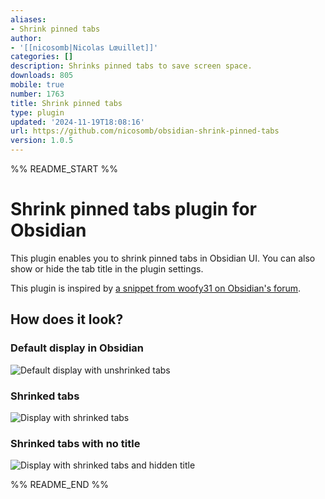```yaml
---
aliases:
- Shrink pinned tabs
author:
- '[[nicosomb|Nicolas Lœuillet]]'
categories: []
description: Shrinks pinned tabs to save screen space.
downloads: 805
mobile: true
number: 1763
title: Shrink pinned tabs
type: plugin
updated: '2024-11-19T18:08:16'
url: https://github.com/nicosomb/obsidian-shrink-pinned-tabs
version: 1.0.5
---
```


%% README_START %%

# Shrink pinned tabs plugin for Obsidian

This plugin enables you to shrink pinned tabs in Obsidian UI. You can also show or hide the tab title in the plugin settings. 

This plugin is inspired by [a snippet from woofy31 on Obsidian's forum](https://forum.obsidian.md/t/shrink-the-size-of-pinned-tabs/71914/2).

## How does it look? 

### Default display in Obsidian

![Default display with unshrinked tabs](https://raw.githubusercontent.com/nicosomb/obsidian-shrink-pinned-tabs/HEAD/docs/default.png)

### Shrinked tabs 

![Display with shrinked tabs](https://raw.githubusercontent.com/nicosomb/obsidian-shrink-pinned-tabs/HEAD/docs/shrinked.png)

### Shrinked tabs with no title

![Display with shrinked tabs and hidden title](https://raw.githubusercontent.com/nicosomb/obsidian-shrink-pinned-tabs/HEAD/docs/shrinked-no-title.png)


%% README_END %%